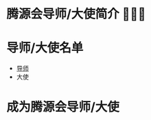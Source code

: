 # 腾源会导师/大使简介 👩🏻‍🏫

# 导师/大使名单
- [导师](https://github.com/weopenprojects/Advisor-Ambassador/tree/main/Advisor)
- 大使

# 成为腾源会导师/大使
